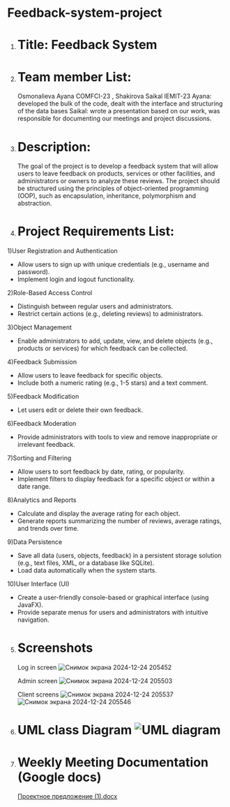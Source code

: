 # Feedback-system-project

1. # Title: Feedback System
2. # Team member List:
   Osmonalieva Ayana COMFCI-23 , Shakirova Saikal IEMIT-23
Ayana: developed the bulk of the code, dealt with the interface and structuring of the data bases
Saikal: wrote a presentation based on our work, was responsible for documenting our meetings and project discussions.
3. # Description:
   The goal of the project is to develop a feedback system that will allow users to leave feedback on products, services or other facilities, and administrators or owners to analyze these reviews. The project should be structured using the principles of object-oriented programming (OOP), such as encapsulation, inheritance, polymorphism and abstraction.

4. # Project Requirements List: 

1)User Registration and Authentication
- Allow users to sign up with unique credentials (e.g., username and password). 
- Implement login and logout functionality. 

2)Role-Based Access Control
- Distinguish between regular users and administrators. 
- Restrict certain actions (e.g., deleting reviews) to administrators. 

3)Object Management
- Enable administrators to add, update, view, and delete objects (e.g., products or services) for which feedback can be collected. 

4)Feedback Submission
- Allow users to leave feedback for specific objects. 
- Include both a numeric rating (e.g., 1-5 stars) and a text comment. 

5)Feedback Modification
- Let users edit or delete their own feedback. 

6)Feedback Moderation
- Provide administrators with tools to view and remove inappropriate or irrelevant feedback. 

7)Sorting and Filtering
- Allow users to sort feedback by date, rating, or popularity. 
- Implement filters to display feedback for a specific object or within a date range. 

8)Analytics and Reports
- Calculate and display the average rating for each object. 
- Generate reports summarizing the number of reviews, average ratings, and trends over time. 

9)Data Persistence
- Save all data (users, objects, feedback) in a persistent storage solution (e.g., text files, XML, or a database like SQLite). 
- Load data automatically when the system starts. 

10)User Interface (UI)
- Create a user-friendly console-based or graphical interface (using JavaFX). 
- Provide separate menus for users and administrators with intuitive navigation.

5. # Screenshots
   Log in screen
   ![Снимок экрана 2024-12-24 205452](https://github.com/user-attachments/assets/da57ac56-dcdd-4ab3-b51c-edec02112279)

   Admin screen
   ![Снимок экрана 2024-12-24 205503](https://github.com/user-attachments/assets/1e35cf2a-03b5-43a9-b18d-4fc07c3b3420)

   Client screens
   ![Снимок экрана 2024-12-24 205537](https://github.com/user-attachments/assets/da2cfad7-0901-4647-a983-74b3bf4cd81b)
   ![Снимок экрана 2024-12-24 205546](https://github.com/user-attachments/assets/d845a5d8-e126-46d5-b519-b0a91ac894e9)




7. # UML class Diagram  ![UML diagram](https://github.com/user-attachments/assets/cdc4ec95-8fe4-40d3-970a-7e4f36f8bcdc)

8. # Weekly Meeting Documentation (Google docs)
   [Проектное предложение (1).docx](https://github.com/user-attachments/files/18238896/1.docx)

   
